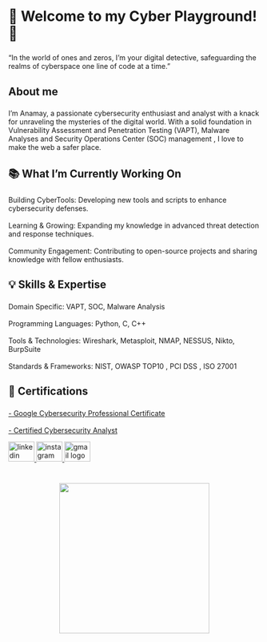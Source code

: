 <h1 align="left">👋 Welcome to my Cyber Playground! 🔐</h1>

###

<p align="left">“In the world of ones and zeros, I’m your digital detective, safeguarding the realms of cyberspace one line of code at a time.”</p>

###

<h2 align="left">About me</h2>

###

<p align="left">I’m Anamay, a passionate cybersecurity enthusiast and analyst with a knack for unraveling the mysteries of the digital world. With a solid foundation in Vulnerability Assessment and Penetration Testing (VAPT), Malware Analyses and Security Operations Center (SOC) management , I love to make the web a safer place.</p>

###

<h2 align="left">📚 What I’m Currently Working On</h2>

###

<p align="left">Building CyberTools: Developing new tools and scripts to enhance cybersecurity defenses.<br><br>Learning & Growing: Expanding my knowledge in advanced threat detection and response techniques.<br><br>Community Engagement: Contributing to open-source projects and sharing knowledge with fellow enthusiasts.</p>

###

<h2 align="left">💡 Skills & Expertise</h2>

###

<p align="left">Domain Specific: VAPT, SOC, Malware Analysis<br><br>Programming Languages: Python, C, C++<br><br>Tools & Technologies: Wireshark, Metasploit, NMAP, NESSUS, Nikto, BurpSuite<br><br>Standards & Frameworks: NIST, OWASP TOP10 , PCI DSS ,  ISO 27001</p>

###

<h2 align="left">📜 Certifications</h2>

###

[- Google Cybersecurity Professional Certificate](https://www.coursera.org/account/accomplishments/specialization/certificate/GUJR6NR3SGRZ)<br><br>[- Certified Cybersecurity Analyst](https://app.kajabi.com/certificates/0fd1a025)

<div align="left">
  <a href="https://linkedin.com/in/anamay-mishra" target="_blank">
    <img src="https://raw.githubusercontent.com/maurodesouza/profile-readme-generator/master/src/assets/icons/social/linkedin/default.svg" width="52" height="40" alt="linkedin logo"  />
  </a>
  <a href="https://instagram.com/ayemishra/" target="_blank">
    <img src="https://raw.githubusercontent.com/maurodesouza/profile-readme-generator/master/src/assets/icons/social/instagram/default.svg" width="52" height="40" alt="instagram logo"  />
  </a>
  <a href="mailto:anamaymishra26@gmail.com" target="_blank">
    <img src="https://raw.githubusercontent.com/maurodesouza/profile-readme-generator/master/src/assets/icons/social/gmail/default.svg" width="52" height="40" alt="gmail logo"  />
  </a>
</div>

###

<br clear="both">

<div align="center">
  <img height="300" src="https://i.imgflip.com/2z9ixy.jpg"  />
</div>

###
